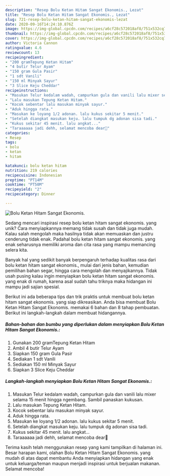 ```yaml
---
description: "Resep Bolu Ketan Hitam Sangat Ekonomis., Lezat"
title: "Resep Bolu Ketan Hitam Sangat Ekonomis., Lezat"
slug: 721-resep-bolu-ketan-hitam-sangat-ekonomis-lezat
date: 2020-09-16T14:24:10.876Z
image: https://img-global.cpcdn.com/recipes/a6cf28c572018af8/751x532cq70/bolu-ketan-hitam-sangat-ekonomis-foto-resep-utama.jpg
thumbnail: https://img-global.cpcdn.com/recipes/a6cf28c572018af8/751x532cq70/bolu-ketan-hitam-sangat-ekonomis-foto-resep-utama.jpg
cover: https://img-global.cpcdn.com/recipes/a6cf28c572018af8/751x532cq70/bolu-ketan-hitam-sangat-ekonomis-foto-resep-utama.jpg
author: Victoria Cannon
ratingvalue: 4.6
reviewcount: 13
recipeingredient:
- "200 gramTepung Ketan Hitam"
- "4 butir Telur Ayam"
- "150 gram Gula Pasir"
- "1 sdt Vanili"
- "150 ml Minyak Sayur"
- "3 Slice Keju Cheddar"
recipeinstructions:
- "Masukan Telur kedalam wadah, campurkan gula dan vanili lalu mixer selama 15 menit hingga ngembang. Sambil panaskan kukusan."
- "Lalu masukan Tepung Ketan Hitam."
- "Kocok sebentar lalu masukan minyak sayur."
- "Aduk hingga rata."
- "Masukan ke loyang 1/2 adonan. lalu kukus sekitar 5 menit."
- "Setelah diangkat masukan keju. lalu tumpuk dg adonan sisa tadi."
- "Kukus sekitar 45 menit. lalu angkat..."
- "Taraaaaaa jadi dehh, selamat mencoba dear🖤"
categories:
- Resep
tags:
- bolu
- ketan
- hitam

katakunci: bolu ketan hitam 
nutrition: 219 calories
recipecuisine: Indonesian
preptime: "PT14M"
cooktime: "PT50M"
recipeyield: "2"
recipecategory: Dinner

---
```



![Bolu Ketan Hitam Sangat Ekonomis.](https://img-global.cpcdn.com/recipes/a6cf28c572018af8/751x532cq70/bolu-ketan-hitam-sangat-ekonomis-foto-resep-utama.jpg)

Sedang mencari inspirasi resep bolu ketan hitam sangat ekonomis. yang unik? Cara menyiapkannya memang tidak susah dan tidak juga mudah. Kalau salah mengolah maka hasilnya tidak akan memuaskan dan justru cenderung tidak enak. Padahal bolu ketan hitam sangat ekonomis. yang enak seharusnya memiliki aroma dan cita rasa yang mampu memancing selera kita.

Banyak hal yang sedikit banyak berpengaruh terhadap kualitas rasa dari bolu ketan hitam sangat ekonomis., mulai dari jenis bahan, kemudian pemilihan bahan segar, hingga cara mengolah dan menyajikannya. Tidak usah pusing kalau ingin menyiapkan bolu ketan hitam sangat ekonomis. yang enak di rumah, karena asal sudah tahu triknya maka hidangan ini mampu jadi sajian spesial.




Berikut ini ada beberapa tips dan trik praktis untuk membuat bolu ketan hitam sangat ekonomis. yang siap dikreasikan. Anda bisa membuat Bolu Ketan Hitam Sangat Ekonomis. memakai 6 bahan dan 8 tahap pembuatan. Berikut ini langkah-langkah dalam membuat hidangannya.

<!--inarticleads1-->

##### Bahan-bahan dan bumbu yang diperlukan dalam menyiapkan Bolu Ketan Hitam Sangat Ekonomis.:

1. Gunakan 200 gramTepung Ketan Hitam
1. Ambil 4 butir Telur Ayam
1. Siapkan 150 gram Gula Pasir
1. Sediakan 1 sdt Vanili
1. Sediakan 150 ml Minyak Sayur
1. Siapkan 3 Slice Keju Cheddar




<!--inarticleads2-->

##### Langkah-langkah menyiapkan Bolu Ketan Hitam Sangat Ekonomis.:

1. Masukan Telur kedalam wadah, campurkan gula dan vanili lalu mixer selama 15 menit hingga ngembang. Sambil panaskan kukusan.
1. Lalu masukan Tepung Ketan Hitam.
1. Kocok sebentar lalu masukan minyak sayur.
1. Aduk hingga rata.
1. Masukan ke loyang 1/2 adonan. lalu kukus sekitar 5 menit.
1. Setelah diangkat masukan keju. lalu tumpuk dg adonan sisa tadi.
1. Kukus sekitar 45 menit. lalu angkat...
1. Taraaaaaa jadi dehh, selamat mencoba dear🖤




Terima kasih telah menggunakan resep yang kami tampilkan di halaman ini. Besar harapan kami, olahan Bolu Ketan Hitam Sangat Ekonomis. yang mudah di atas dapat membantu Anda menyiapkan hidangan yang enak untuk keluarga/teman maupun menjadi inspirasi untuk berjualan makanan. Selamat mencoba!
